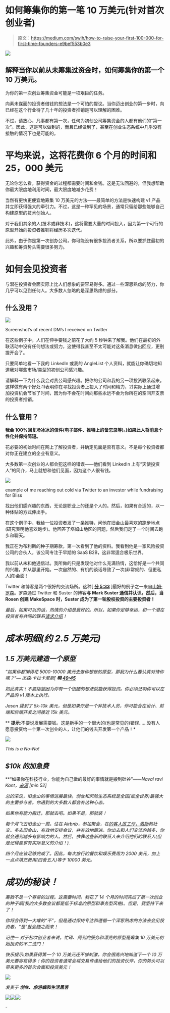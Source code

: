# 如何筹集你的第一笔 10 万美元(针对首次创业者)

> 原文：<https://medium.com/swlh/how-to-raise-your-first-100-000-for-first-time-founders-e9bef553b0e3>

![](img/5bae8eed732714a5409421f0cba99240.png)

## 解释当你以前从未筹集过资金时，如何筹集你的第一个 10 万美元。

为你的第一次创业筹集资金可能是一项艰巨的任务。

向素未谋面的投资者借钱的想法是一个可怕的提议。当你迈出创业的第一步时，向已经在这个行业待了几十年的投资者推销是可以理解的困难。

不过，请放心，凡事都有第一次，任何为初创公司筹集资金的人都有他们的“第一次”。因此，这是可以做到的，而且已经做到了，甚至在创业生态系统中几乎没有接触的情况下也是可能的。

# 平均来说，这将花费你 6 个月的时间和 25，000 美元

无论你怎么看，获得资金的过程都需要时间和金钱。这是无法回避的，但我想帮助你最大限度地利用时间，最大限度地减少花费！

当然有更快更便宜地筹集 10 万美元的方法——最简单的方法是快速构建 v1 产品并立即获得强大的牵引力。不过，这是一种罕见的场景，通常只留给那些能够自己构建原型的技术创始人。

对于我们其余的人(技术或非技术)，这将需要大量的时间投入，因为第一个可行的原型开始向投资者推销将经历多次迭代。

此外，由于你是第一次创办公司，你可能没有很多投资者关系，所以要抓住最初的兴趣和筹资势头需要很多努力。

# 如何会见投资者

与潜在投资者会面实际上比人们想象的要容易得多。通过一些深思熟虑的努力，你几乎可以见到任何人。大多数人忽略的是深思熟虑的部分。

## 什么没用？

![](img/2440f557385af4ddd22bf8fb9c7bd794.png)

Screenshot’s of recent DM’s I received on Twitter

在这些例子中，人们在伸手要钱之前花了大约 5 秒钟来了解我。他们在最初的外联活动中没有任何想法或努力，这使得我甚至不太可能对这条消息做出回应，更别提开会了。

只要简单地看一下我的 LinkedIn 或我的 AngleList 个人资料，就能让你确切地知道我对哪些市场/类型的初创公司感兴趣。

请解释一下为什么我会对贵公司感兴趣。把你的公司和我的另一项投资联系起来。这样做有两个好处:1)表明你在寻找投资者上投入了时间和精力，2)实际上通过增加投资机会节省了时间，因为你不会花时间向那些永远不会为你所在的空间开支票的投资者推销。

## 什么管用？

**我会 100%回复冷冰冰的信件(电子邮件、推特上的备忘录等)。)如果此人将消息个性化并保持简短。**

花必要的初始时间在网上了解投资者，并确定见面是否有意义。不是每个投资者都对你正在建立的企业有意义。

大多数第一次创业的人都会犯这样的错误——他们看到 LinkedIn 上有“天使投资人”的简介，马上就想和他们见面，因为这个人很有钱。

![](img/e3d343b02dc6bb309190f317c47f54a9.png)

example of me reaching out cold via Twitter to an investor while fundraising for Bliss

找出他们感兴趣的东西，无论是职业上的还是个人的。然后，如果有合适的，以一种体贴的方式伸出手。

在这个例子中，我给一位投资者发了一条推特，问他在旧金山最喜欢的跑步地点(研究表明他喜欢跑步)。他回答了塔姆山地区的问题，然后我们定了一个时间去跑步和聊天。

我正在为布利斯的种子期筹款，第一次看到了他的资料。我看到他是一家风险投资公司的合伙人，该公司专注于早期的 SaaS B2B，这非常适合极乐世界。

我以前从未和他通信过。我所做的只是发现他对什么充满热情，这恰好是一个共同的兴趣，并从那里开始。一次自然的、有机的谈话导致了一次(非常规的、但更私人的)会面！

Twitter 和博客是两个很好的交流场所。这种[ [**分 5:33**](https://www.youtube.com/watch?v=CnDniYVwWCM) ]最好的例子之一来自[山姆·罗森](https://www.linkedin.com/in/samirosen)。罗森通过 Twitter 和 Suster 的博客[](http://www.bothsidesofthetable.com/)**与 Mark Suster 通信并认识。然后，当 Rosen 创建 MakeSpace 时，Suster 成为了第一轮股权投资的主要投资者！**

*最后，如果可以的话，热情的介绍是最好的。所以，如果你足够幸运，和一个潜在投资者有共同的联系[请求介绍](/@brianyork/how-to-get-endless-intro-s-to-your-startup-e822b278e956)！*

# *成本明细(约 2.5 万美元)*

## *1.5 万美元建造一个原型*

**“如果你都懒得花 5000-10000 美元去做你想做的原型，那我为什么要认真对待你呢？”—* 杰森·卡拉卡尼斯[ **明** [**49:45**](http://www.youtube.com/watch?v=c-Y-LS5xtjg&t=49m45s)*

*如此真实！不要指望因为你有一个很酷的想法就能获得投资。你必须证明你可以在产品的 v1 版本上执行。*

*Jason 提到了 5k-10k 美元，但是如果你是一个非技术人员，你可能会在设计、前端和后端开发之间接近 15k 美元。*

** **提示**:不要说发展需要钱。这是新手的一个很大的(也是常见的)错误……没有人愿意投资给一个第一次创业的人，让他们的钱去开发第一个产品！*

*![](img/d0d1505b5aded210a59d52815f845438.png)*

*This is a No-No!*

## ***$10k 的加急费***

**“如果你在科技行业，你能为自己做的最好的事情就是搬到硅谷”——*Naval ravi Kant，[来源](http://fourhourworkweek.com/2015/08/18/the-evolutionary-angel-naval-ravikant/) [min 52]*

*总的来说，旧金山的事情进展最快。创业和风险生态系统是全国(或全世界)最强大的主要参与者。你遇到的大多数人都会有这种心态。*

*如果你有能力搬迁，那就去吧。如果不是，那就装！*

*每个月飞去旧金山一周。住在 Airbnb，参加聚会，在[的客人区工作，激励](http://www.galvanize.com/campuses/san-francisco-soma/#.VeD_yRNViko)和社交。多去旧金山，有效地安排会议，并有效地跟进。你出去和人们交谈的越多，你就会遇到越多有影响力的人。然后，依靠这些新的联系人来介绍他们的联系人(但是记得要求有实际意义的介绍！).*

*四个月应该足够完成了。因此，每次旅行的餐饮和娱乐费用为 2000 美元，加上一点点填充费用(四舍五入)等于 10000 美元。*

# *成功的秘诀！*

*筹款不是一个容易的过程。这需要时间。我花了 14 个月的时间完成了第一次创业的种子期(我的大多数会议都是低于标准的原型和事务型风格)。但是，我坚持下来了！*

*你将会得到一大堆的“不”，但是通过保持专注和遵循一个深思熟虑的方法去会见投资者，“是”就会随之而来！*

*记住— *对于初次创业者来说，忙碌、周到的服务和漂亮的原型是筹集 10 万美元初始投资的不二法门！**

**快乐提示*:如果获得第一个 10 万美元还不够刺激，你会很高兴地知道下一个 10 万美元要容易得多！你的投资者通常会将交易传递给他们的投资伙伴，你的势头可以带来更多的首次会面和投资美元！*

*![](img/c1192ebad88d6b1fc6ae1d6a2bc61154.png)*

**发表于* **创业、旅游癖和生活黑客***

*[![](img/de26c089e79a3a2a25d2b750ff6db50f.png)](http://supply.us9.list-manage.com/subscribe?u=310af6eb2240d299c7032ef6c&id=d28d8861ad)**[![](img/f47a578114e0a96bdfabc3a5400688d5.png)](https://blog.growth.supply/)**[![](img/c1351daa9c4f0c8ac516addb60c82f6b.png)](https://twitter.com/swlh_)*

*-*